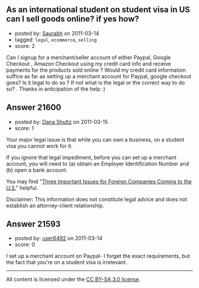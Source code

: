 ## As an international student on student visa in US can I sell goods online? if yes how?

- posted by: [Saurabh](https://stackexchange.com/users/-1/8638-saurabh) on 2011-03-14
- tagged: `legal`, `ecommerce`, `selling`
- score: 2

Can I signup for a merchant/seller account of either Paypal, Google Checkout , Amazon Checkout using my credit card info and receive payments for the products sold online ? Would my credit card information suffice as far as setting up a merchant account for Paypal, google checkout goes? Is it legal to do so ? If not what is the legal or the correct way to do so? . 
Thanks in anticipation of the help :)


## Answer 21600

- posted by: [Dana Shultz](https://stackexchange.com/users/-1/1841-dana-shultz) on 2011-03-15
- score: 1

<p>Your major legal issue is that while you can own a business, on a student visa you cannot work for it.</p>

<p>If you ignore that legal impediment, before you can set up a merchant account, you will need to (a) obtain an Employer Identification Number and (b) open a bank account.</p>

<p>You may find "<a href="http://dana.sh/eYqjBk" rel="nofollow">Three Important Issues for Foreign Companies Coming to the U.S.</a>" helpful.</p>

<p>Disclaimer: This information does not constitute legal advice and does not establish an attorney-client relationship.</p>



## Answer 21593

- posted by: [user6492](https://stackexchange.com/users/-1/6492-user6492) on 2011-03-14
- score: 0

I set up a merchant account on Paypal- I forget the exact requirements, but the fact that you're on a student visa is irrelevant.



---

All content is licensed under the [CC BY-SA 3.0 license](https://creativecommons.org/licenses/by-sa/3.0/).
